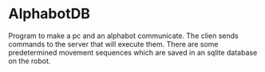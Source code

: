 # AlphabotDB
Program to make a pc and an alphabot communicate.
The clien sends commands to the server that will execute them.
There are some predetermined movement sequences which are saved in an sqlite database on the robot.
